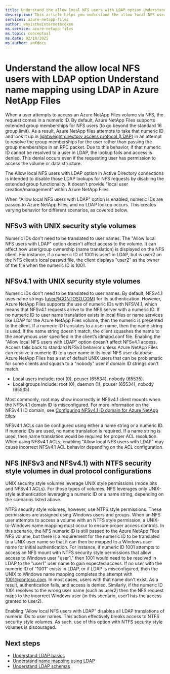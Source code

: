 ```yaml
---
title: Understand the allow local NFS users with LDAP option Understand name mapping using LDAP in Azure NetApp Files
description: This article helps you understand the allow local NFS users option in the lightweight directory access protocol (LDAP).
services: azure-netapp-files
author: whyistheinternetbroken
ms.service: azure-netapp-files
ms.topic: conceptual
ms.date: 02/18/2025
ms.author: anfdocs
---
```


# Understand the allow local NFS users with LDAP option Understand name mapping using LDAP in Azure NetApp Files

When a user attempts to access an Azure NetApp Files volume via NFS, the request comes in a numeric ID. By default, Azure NetApp Files supports extended group memberships for NFS users (to go beyond the standard 16 group limit). As a result, Azure NetApp files attempts to take that numeric ID and look it up in [lightweight directory access protocol (LDAP)](lightweight-directory-access-protocol.md) in an attempt to resolve the group memberships for the user rather than passing the group memberships in an RPC packet. Due to this behavior, if that numeric ID cannot be resolved to a user in LDAP, the lookup fails and access is denied. This denial occurs even if the requesting user has permission to access the volume or data structure.

The Allow local NFS users with LDAP option in Active Directory connections is intended to disable those LDAP lookups for NFS requests by disabling the extended group functionality. It doesn't provide "local user creation/management" within Azure NetApp Files.

When "Allow local NFS users with LDAP" option is enabled, numeric IDs are passed to Azure NetApp Files, and no LDAP lookup occurs. This creates varying behavior for different scenarios, as covered below.

## NFSv3 with UNIX security style volumes

Numeric IDs don't need to be translated to user names. The "Allow local NFS users with LDAP" option doesn't affect access to the volume. It can affect how user/group ownership (name translation) is displayed on the NFS client. For instance, if a numeric ID of 1001 is user1 in LDAP, but is user2 on the NFS client’s local passwd file, the client displays "user2" as the owner of the file when the numeric ID is 1001.

## NFSv4.1 with UNIX security style volumes

Numeric IDs don't need to be translated to user names. By default, NFSv4.1 uses name strings (user@CONTOSO.COM) for its authentication. However, Azure NetApp Files supports the use of numeric IDs with NFSV4.1, which means that NFSv4.1 requests arrive to the NFS server with a numeric ID. If no numeric ID to user name translation exists in local files or name services like LDAP for the Azure NetApp Files volume, then the numeric is presented to the client. If a numeric ID translates to a user name, then the name string is used. If the name string doesn't match, the client squashes the name to the anonymous user specified in the client’s idmapd.conf file. Enabling the "Allow local NFS users with LDAP" option doesn't affect NFSv4.1 access. Access falls back to standard NFSv3 behavior unless Azure NetApp Files can resolve a numeric ID to a user name in its local NFS user database. Azure NetApp Files has a set of default UNIX users that can be problematic for some clients and squash to a "nobody" user if domain ID strings don't match.

* Local users include: root (0), pcuser (65534), nobody (65535).
* Local groups include: root (0), daemon (1), pcuser (65534), nobody (65535).
  
Most commonly, root may show incorrectly in NFSv4.1 client mounts when the NFSv4.1 domain ID is misconfigured. For more information on the NFSv4.1 ID domain, see [Configuring NFSv4.1 ID domain for Azure NetApp Files](https://www.youtube.com/watch?v=UfaJTYWSVAY). 

NFSv4.1 ACLs can be configured using either a name string or a numeric ID. If numeric IDs are used, no name translation is required. If a name string is used, then name translation would be required for proper ACL resolution. When using NFSv4.1 ACLs, enabling "Allow local NFS users with LDAP" may cause incorrect NFSv4.1 ACL behavior depending on the ACL configuration.

## NFS (NFSv3 and NFSv4.1) with NTFS security style volumes in dual protocol configurations

UNIX security style volumes leverage UNIX style permissions (mode bits and NFSv4.1 ACLs). For those types of volumes, NFS leverages only UNIX-style authentication leveraging a numeric ID or a name string, depending on the scenarios listed above.

NTFS security style volumes, however, use NTFS style permissions. These permissions are assigned using Windows users and groups. When an NFS user attempts to access a volume with an NTFS style permission, a UNIX-to-Windows name mapping must occur to ensure proper access controls. In this scenario, the NFS numeric ID is still passed to the Azure NetApp Files NFS volume, but there is a requirement for the numeric ID to be translated to a UNIX user name so that it can then be mapped to a Windows user name for initial authentication. For instance, if numeric ID 1001 attempts to access an NFS mount with NTFS security style permissions that allow access to Windows user "user1," then 1001 would need to be resolved in LDAP to the "user1" user name to gain expected access. If no user with the numeric ID of "1001" exists in LDAP, or if LDAP is misconfigured, then the UNIX to Windows name mapping completes the attempt with 1001@contoso.com. In most cases, users with that name don't exist. As a result, authentication fails, and access is denied. Similarly, if the numeric ID 1001 resolves to the wrong user name (such as user2) then the NFS request maps to the incorrect Windows user (in this scenario, user1 has the access granted to user2).

Enabling "Allow local NFS users with LDAP" disables all LDAP translations of numeric IDs to user names. This action effectively breaks access to NTFS security style volumes. As such, use of this option with NTFS security style volumes is discouraged.

## Next steps 

- [Understand LDAP basics](lightweight-directory-access-protocol.md)
- [Understand name mapping using LDAP](lightweight-directory-access-protocol-name-mapping.md)
- [Understand LDAP schemas](lightweight-directory-access-protocol-schemas.md)